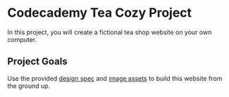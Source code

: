 # Codecademy Tea Cozy Project

In this project, you will create a fictional tea shop website on your own computer.

## Project Goals

Use the provided [design spec](https://raw.githubusercontent.com/rayvellest/codecademy/refs/heads/main/tea-cozy/resources/img-tea-cozy-redline.webp) and [image assets](https://github.com/rayvellest/codecademy/tree/main/tea-cozy/resources) to build this website from the ground up.
